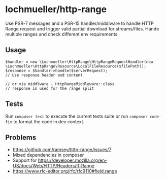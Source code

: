 # lochmueller/http-range

Use PSR-7 messages and a PSR-15 handler/middlware to handle HTTP Range request and trigger valid partial download for streams/files. Hande multiple ranges and check different env requirements.

## Usage

    $handler = new \Lochmueller\HttpRange\HttpRangeRequestHandler(new \Lochmueller\HttpRange\Resource\LocalFileResource($filePath));
    $response = $handler->handle($serverRequest);
    // Use response header and content
    
    // or via middlware - HttpRangeMiddleware::class
    // response is used for the range split

## Tests

Run `composer test` to execute the current tests suite or run `composer code-fix` to format the code in dev context.

## Problems

- https://github.com/ramsey/http-range/issues/7
- Mixed dependencies in composer
- Support for https://developer.mozilla.org/en-US/docs/Web/HTTP/Headers/If-Range
- https://www.rfc-editor.org/rfc/rfc9110#field.range